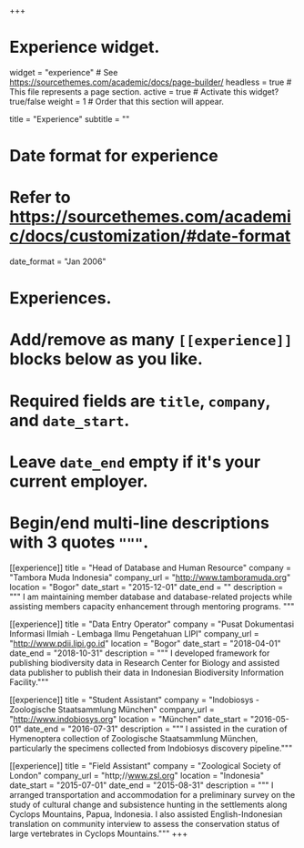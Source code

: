 +++
# Experience widget.
widget = "experience"  # See https://sourcethemes.com/academic/docs/page-builder/
headless = true  # This file represents a page section.
active = true  # Activate this widget? true/false
weight = 1 # Order that this section will appear.

title = "Experience"
subtitle = ""

# Date format for experience
#   Refer to https://sourcethemes.com/academic/docs/customization/#date-format
date_format = "Jan 2006"

# Experiences.
#   Add/remove as many `[[experience]]` blocks below as you like.
#   Required fields are `title`, `company`, and `date_start`.
#   Leave `date_end` empty if it's your current employer.
#   Begin/end multi-line descriptions with 3 quotes `"""`.
[[experience]]
  title = "Head of Database and Human Resource"
  company = "Tambora Muda Indonesia"
  company_url = "http://www.tamboramuda.org"
  location = "Bogor"
  date_start = "2015-12-01"
  date_end = ""
  description = """
  I am maintaining member database and database-related projects while assisting members capacity enhancement through mentoring programs.
  """

[[experience]]
  title = "Data Entry Operator"
  company = "Pusat Dokumentasi Informasi Ilmiah - Lembaga Ilmu Pengetahuan LIPI"
  company_url = "http://www.pdii.lipi.go.id"
  location = "Bogor"
  date_start = "2018-04-01"
  date_end = "2018-10-31"
  description = """
  I developed framework for publishing biodiversity data in Research Center for Biology and assisted data publisher to publish their data in Indonesian Biodiversity Information Facility."""

[[experience]]
  title = "Student Assistant"
  company = "Indobiosys - Zoologische Staatsammlung München"
  company_url = "http://www.indobiosys.org"
  location = "München"
  date_start = "2016-05-01"
  date_end = "2016-07-31"
  description = """
  I assisted in the curation of Hymenoptera collection of Zoologische Staatsammlung München, particularly the specimens collected from Indobiosys discovery pipeline."""

[[experience]]
  title = "Field Assistant"
  company = "Zoological Society of London"
  company_url = "http;//www.zsl.org"
  location = "Indonesia"
  date_start = "2015-07-01"
  date_end = "2015-08-31"
  description = """
  I arranged transportation and accommodation for a preliminary survey on the study of cultural change and subsistence hunting in the settlements along Cyclops Mountains, Papua, Indonesia. I also assisted English-Indonesian translation on community interview to assess the conservation status of large vertebrates in Cyclops Mountains."""
+++
